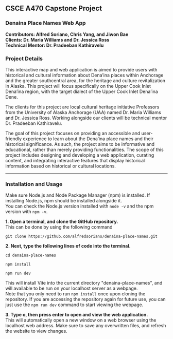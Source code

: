 ## CSCE A470 Capstone Project
### Denaina Place Names Web App  
**Contributors: Alfred Soriano, Chris Yang, and Jiwon Bae**  
**Clients: Dr. Maria Williams and Dr. Jessica Ross**  
**Technical Mentor: Dr. Pradeeban Kathiravelu**

### Project Details
This interactive map and web application is aimed to provide users with historical and cultural information about Dena’ina places within Anchorage and the greater southcentral area, for the heritage and culture revitalization in Alaska. This project will focus specifically on the Upper Cook Inlet Dena’ina region, with the target dialect of the Upper Cook Inlet Dena’ina Dene.

The clients for this project are local cultural heritage initiative Professors from the University of Alaska Anchorage (UAA) named Dr. Maria Williams and Dr. Jessica Ross. Working alongside our clients will be technical mentor Dr. Pradeeban Kathiravelu.

The goal of this project focuses on providing an accessible and user-friendly experience to learn about the Dena’ina place names and their historical significance. As such, the project aims to be informative and educational, rather than merely providing functionalities. The scope of this project includes designing and developing a web application, curating content, and integrating interactive features that display historical information based on historical or cultural locations.

---

### Installation and Usage  
Make sure Node.js and Node Package Manager (npm) is installed. If installing Node.js, npm should be installed alongside it.  
You can check the Node.js version installed with `node -v` and the npm version with `npm -v`.  

**1. Open a terminal, and clone the GitHub repository.**  
This can be done by using the following command 
```
git clone https://github.com/alfredsoriano/denaina-place-names.git
```

**2. Next, type the following lines of code into the terminal.**  

```
cd denaina-place-names
```
```
npm install
```
```
npm run dev
```

This will install Vite into the current directory "denaina-place-names", and will available to be run on your localhost server as a webpage.  
Note that you only need to run `npm install` once upon cloning the repository. If you are accessing the repository again for future use, you can just use the `npm run dev` command to start viewing the webpage.

**3. Type o, then press enter to open and view the web application.**  
This will automatically open a new window on a web browser using the localhost web address.
Make sure to save any overwritten files, and refresh the website to view changes.  

